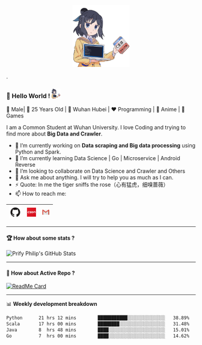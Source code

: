 <p align="center">
  <img src="https://github.com/moonlighf/moonlighf/blob/master/resource/computer-programming-anime-programming-language-thread-animation-gril-f6c2888a88588db1f063bcfcbc84e6cf.png" width = "30%" height ="30%" >
</p>

.


### 👋 Hello World !  <img src="https://github.com/moonlighf/moonlighf/blob/master/resource/computer-programming-anime-programming-language-thread-animation-gril-f6c2888a88588db1f063bcfcbc84e6cf.png" width="24px">

:boy: Male| :yellow_heart: 25 Years Old | :purple_heart: Wuhan Hubei | :heart: Programming | :black_heart: Anime | :blue_heart: Games




I am a Common Student at Wuhan University. I love Coding and trying to find more about **Big Data and Crawler**. 

- 🔭 I’m currently working on **Data scraping and Big data processing** using Python and Spark.
- 🌱 I’m currently learning Data Science | Go | Microservice | Android Reverse
- 👯 I’m looking to collaborate on Data Science and Crawler and Others 
- 💬 Ask me about anything. I will try to help you as much as I can.
- ⚡ Quote: In me the tiger sniffs the rose（心有猛虎，细嗅蔷薇）
- 📫 How to reach me:

| [<img src="https://github.com/moonlighf/moonlighf/blob/master/resource/github.png" alt="github logo" width="34">](https://github.com/moonlighf) |  [<img src="https://github.com/moonlighf/moonlighf/blob/master/resource/246x0w.png" alt="csdn logo" width="24">](https://me.csdn.net/fu254983303) |  [<img src="https://github.com/moonlighf/moonlighf/blob/master/resource/gmail.jpeg" alt="gmail logo" width="24">](skymoon9406@gmail.com)
|---|---|---|

----

#### 🏆  How about some stats ?



![Prify Philip's GitHub Stats](https://github-readme-stats.vercel.app/api?username=moonlighf&hide=["stars"]&show_icons=true)

----

#### 👀  How about Active Repo ?



[![ReadMe Card](https://github-readme-stats.vercel.app/api/pin/?username=moonlighf&repo=AlgorithmWithLeetCode)](https://github.com/moonlighf/AlgorithmWithLeetCode)

-------

📊 **Weekly development breakdown**
<!--START_SECTION:waka-->
```text
Python      21 hrs 12 mins        ███████████░░░░░░░░░░░░░░   38.89% 
Scala       17 hrs 00 mins        ████████░░░░░░░░░░░░░░░░░   31.48%
Java        8  hrs 48 mins        ████░░░░░░░░░░░░░░░░░░░░░   15.01%
Go          7  hrs 00 mins        ████░░░░░░░░░░░░░░░░░░░░░   14.62%

```


